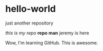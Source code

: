 # hello-world
just another repository

*this is my repo*
**repo man**
jeremy is here

Wow, I'm learning GitHub.  This is awesome. 
